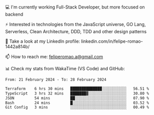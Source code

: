 💻 I'm currently working Full-Stack Developer, but more focused on backend

⚡ Interested in technologies from the JavaScript universe, GO Lang, Serverless, Clean Architecture, DDD, TDD and other design patterns

👥 Take a look at my LinkedIn profile: linkedin.com/in/felipe-romao-1442a814b/

📫 How to reach me: feliperomao.a@gmail.com

📊 Check my stats from WakaTime (VS Code) and GitHub:

<!--START_SECTION:waka-->

```txt
From: 21 February 2024 - To: 28 February 2024

Terraform    6 hrs 30 mins   ██████████████░░░░░░░░░░░   56.51 %
TypeScript   3 hrs 32 mins   ███████▓░░░░░░░░░░░░░░░░░   30.80 %
JSON         54 mins         ██░░░░░░░░░░░░░░░░░░░░░░░   07.90 %
Bash         24 mins         █░░░░░░░░░░░░░░░░░░░░░░░░   03.52 %
Git Config   3 mins          ░░░░░░░░░░░░░░░░░░░░░░░░░   00.49 %
```

<!--END_SECTION:waka-->
